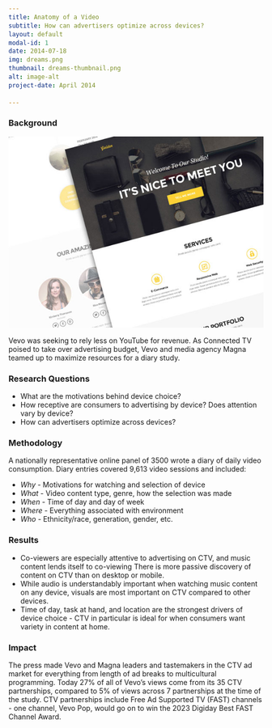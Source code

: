 ```yaml
---
title: Anatomy of a Video
subtitle: How can advertisers optimize across devices?
layout: default
modal-id: 1
date: 2014-07-18
img: dreams.png
thumbnail: dreams-thumbnail.png
alt: image-alt
project-date: April 2014

---
```


<h3>Background</h3>

![image](img/portfolio/golden.png)

Vevo was seeking to rely less on YouTube for revenue. As Connected TV poised to take over advertising budget, Vevo and media agency Magna teamed up to maximize resources for a diary study.

<h3>Research Questions</h3>

- What are the motivations behind device choice?
- How receptive are consumers to advertising by device? Does attention vary by device?
- How can advertisers optimize across devices?

<h3>Methodology</h3>

A nationally representative online panel of 3500 wrote a diary of daily video consumption. Diary entries covered 9,613 video sessions and included:
- *Why* - Motivations for watching and selection of device
- *What* - Video content type, genre, how the selection was made
- *When* - Time of day and day of week
- *Where* - Everything associated with environment
- *Who* - Ethnicity/race, generation, gender, etc.

<h3>Results</h3> 

- Co-viewers are especially attentive to advertising on CTV, and music content lends itself to co-viewing
There is more passive discovery of content on CTV than on desktop or mobile.
- While audio is understandably important when watching music content on any device, visuals are most important on CTV compared to other devices.
- Time of day, task at hand, and location are the strongest drivers of device choice - CTV in particular is ideal for when consumers want variety in content at home.

<h3>Impact</h3>

The press made Vevo and Magna leaders and tastemakers in the CTV ad market for everything from length of ad breaks to multicultural programming. 
Today 27% of all of Vevo’s views come from its 35 CTV partnerships, compared to 5% of views across 7 partnerships at the time of the study.
CTV partnerships include Free Ad Supported TV (FAST) channels - one channel, Vevo Pop, would go on to win the 2023 Digiday Best FAST Channel Award.

